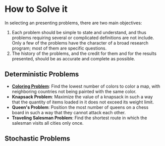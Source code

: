 # How to Solve it

In selecting an presenting problems, there are two main objectives:

1. Each problem should be simple to state and understand, and thus problems requiring several or complicated definitions are not include. Only a few of the problems have the character of a broad research program; most of them are specific questions. 
2. The history of the problems, and the credit for them and for the results presented, should be as accurate and complete as possible.

## Deterministic Problems

* [**Coloring Problem**](./deterministic/coloring.md): Find the lowest number of colors to color a map, with neighboring countries not being painted with the same color.
* **Knapsack Problem**: Maximize the value of a knapsack in such a way that the quantity of items loaded in it does not exceed its weight limit.
* **Queen's Problem**: Position the most number of queens on a chess board in such a way that they cannot attack each other.
* **Traveling Salesman Problem**: Find the shortest route in which the salesman visits all cities only once.

## Stochastic Problems
